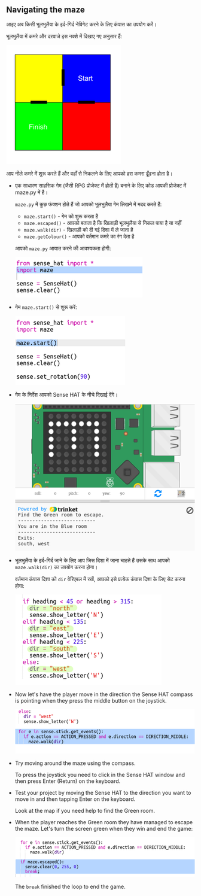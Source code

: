 ## Navigating the maze

आइए अब किसी भूलभुलैया के इर्द-गिर्द नेविगेट करने के लिए कंपास का उपयोग करें।

भूलभुलैया में कमरे और दरवाजे इस नक्शे में दिखाए गए अनुसार हैं:

![screenshot](images/compass-maze-map.png)

आप नीले कमरे में शुरू करते हैं और वहाँ से निकलने के लिए आपको हरा कमरा ढूँढना होता है।

+ एक साधारण साहसिक गेम (जैसी RPG प्रोजेक्ट में होती है) बनाने के लिए कोड आपकी प्रोजेक्ट में maze.py में है।
    
    `maze.py` में कुछ फंक्शन होते हैं जो आपको भूलभुलैया गेम लिखने में मदद करते हैं:
    
    + `maze.start()` - गेम को शुरू करता है
    + `maze.escaped()` - आपको बताता है कि खिलाड़ी भूलभुलैया से निकल पाया है या नहीं
    + `maze.walk(dir)` - खिलाड़ी को दी गई दिशा में ले जाता है
    + `maze.getColour()` - आपको वर्तमान कमरे का रंग देता है
    
    आपको `maze.py` आयात करने की आवश्यकता होगी:
    
    ![screenshot](images/compass-import.png)

+ गेम `maze.start()` से शुरू करें:
    
    ![screenshot](images/compass-start.png)

+ गेम के निर्देश आपको Sense HAT के नीचे दिखाई देंगे।
    
    ![screenshot](images/compass-start-test.png)

+ भूलभुलैया के इर्द-गिर्द जाने के लिए आप जिस दिशा में जाना चाहते हैं उसके साथ आपको `maze.walk(dir)` का उपयोग करना होगा।
    
    वर्तमान कंपास दिशा को `dir` वेरिएबल में रखें, आपको इसे प्रत्येक कंपास दिशा के लिए सेट करना होगा:
    
    ![screenshot](images/compass-dir.png)

+ Now let's have the player move in the direction the Sense HAT compass is pointing when they press the middle button on the joystick.
    
    ![screenshot](images/compass-joystick.png)

+ Try moving around the maze using the compass.
    
    To press the joystick you need to click in the Sense HAT window and then press Enter (Return) on the keyboard.

+ Test your project by moving the Sense HAT to the direction you want to move in and then tapping Enter on the keyboard.
    
    Look at the map if you need help to find the Green room.

+ When the player reaches the Green room they have managed to escape the maze. Let's turn the screen green when they win and end the game:
    
    ![स्क्रीनशॉट](images/compass-end.png)
    
    The `break` finished the loop to end the game.